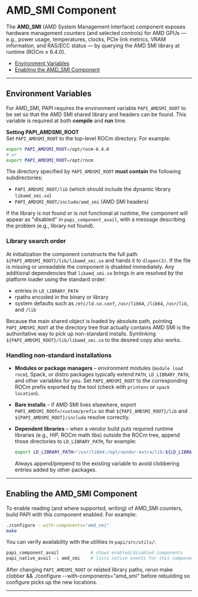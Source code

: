 # AMD_SMI Component

The **AMD_SMI** (AMD System Management Interface) component exposes hardware
management counters (and selected controls) for AMD GPUs — e.g., power usage,
temperatures, clocks, PCIe link metrics, VRAM information, and RAS/ECC status —
by querying the AMD SMI library at runtime (ROCm ≥ 6.4.0).

- [Environment Variables](#environment-variables)
- [Enabling the AMD_SMI Component](#enabling-the-amd_smi-component)

---

## Environment Variables

For AMD_SMI, PAPI requires the environment variable `PAPI_AMDSMI_ROOT` to be set
so that the AMD SMI shared library and headers can be found. This variable is
required at both **compile** and **run** time.

**Setting PAPI_AMDSMI_ROOT**  
Set `PAPI_AMDSMI_ROOT` to the top-level ROCm directory. For example:

   ```bash
   export PAPI_AMDSMI_ROOT=/opt/rocm-6.4.0
   # or
   export PAPI_AMDSMI_ROOT=/opt/rocm
   ```

The directory specified by `PAPI_AMDSMI_ROOT` **must contain** the following
subdirectories:

- `PAPI_AMDSMI_ROOT/lib` (which should include the dynamic library `libamd_smi.so`)
- `PAPI_AMDSMI_ROOT/include/amd_smi` (AMD SMI headers)

If the library is not found or is not functional at runtime, the component will
appear as "disabled" in `papi_component_avail`, with a message describing the
problem (e.g., library not found).

### Library search order

At initialization the component constructs the full path
`${PAPI_AMDSMI_ROOT}/lib/libamd_smi.so` and hands it to `dlopen(3)`. If the file
is missing or unreadable the component is disabled immediately. Any additional
dependencies that `libamd_smi.so` brings in are resolved by the platform loader
using the standard order:

- entries in `LD_LIBRARY_PATH`
- rpaths encoded in the binary or library
- system defaults such as `/etc/ld.so.conf`, `/usr/lib64`, `/lib64`, `/usr/lib`,
  and `/lib`

Because the main shared object is loaded by absolute path, pointing
`PAPI_AMDSMI_ROOT` at the directory tree that actually contains AMD SMI is the
authoritative way to pick up non-standard installs. Symlinking
`${PAPI_AMDSMI_ROOT}/lib/libamd_smi.so` to the desired copy also works.

### Handling non-standard installations

- **Modules or package managers** – environment modules (`module load rocm`),
  Spack, or distro packages typically extend `PATH`, `LD_LIBRARY_PATH`, and
  other variables for you. Set `PAPI_AMDSMI_ROOT` to the corresponding ROCm
  prefix exported by the tool (check with `printenv` or `spack location`).
- **Bare installs** – if AMD SMI lives elsewhere, export
  `PAPI_AMDSMI_ROOT=/custom/prefix` so that `${PAPI_AMDSMI_ROOT}/lib` and
  `${PAPI_AMDSMI_ROOT}/include` resolve correctly.
- **Dependent libraries** – when a vendor build puts required runtime libraries
  (e.g., HIP, ROCm math libs) outside the ROCm tree, append those directories to
  `LD_LIBRARY_PATH`, for example:

  ```bash
  export LD_LIBRARY_PATH="/usr/lib64:/opt/vendor-extra/lib:${LD_LIBRARY_PATH}"
  ```

  Always append/prepend to the existing variable to avoid clobbering entries
  added by other packages.

---

## Enabling the AMD_SMI Component

To enable reading (and where supported, writing) of AMD_SMI counters, build
PAPI with this component enabled. For example:

```bash
./configure --with-components="amd_smi"
make
```

You can verify availability with the utilities in `papi/src/utils/`:

```bash
papi_component_avail            # shows enabled/disabled components
papi_native_avail -i amd_smi    # lists native events for this component
```

After changing `PAPI_AMDSMI_ROOT` or related library paths, rerun make clobber && ./configure --with-components="amd_smi" before rebuilding so configure picks up the new locations.

---

